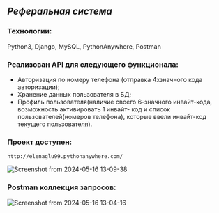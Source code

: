 ## _Реферальная система_

### Технологии:

Python3, Django, MySQL, PythonAnywhere, Postman

### Реализован API для следующего функционала:

- Авторизация по номеру телефона (отправка 4хзначного кода авторизации);
- Хранение данных пользователя в БД;
- Профиль пользователя(наличие своего 6-значного инвайт-кода, возможность активировать 1 инвайт- код и список пользователей(номеров телефона), которые ввели инвайт-код текущего пользователя).
  
### Проект доступен:
```
http://elenaglu99.pythonanywhere.com/
```
![Screenshot from 2024-05-16 13-09-38](https://github.com/ElenaGlu/Referral-system/assets/123466535/447b6f47-5a95-4677-a4fc-281206357cd4)

### Postman коллекция запросов:
![Screenshot from 2024-05-16 13-04-16](https://github.com/ElenaGlu/Referral-system/assets/123466535/9328b887-9f71-4408-9a44-846ecd321a75)
